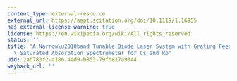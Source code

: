 ```yaml
---
content_type: external-resource
external_url: https://aapt.scitation.org/doi/10.1119/1.16955
has_external_license_warning: true
license: https://en.wikipedia.org/wiki/All_rights_reserved
status: ''
title: "A Narrow\u2010band Tunable Diode Laser System with Grating Feedback, and a\
  \ Saturated Absorption Spectrometer for Cs and Rb"
uid: 2ab783f2-a186-4ad9-b853-79fb817a9344
wayback_url: ''
---
```

